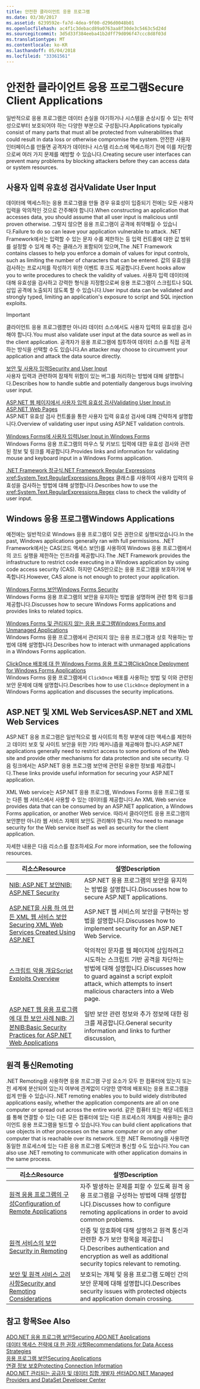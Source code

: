 ```yaml
---
title: 안전한 클라이언트 응용 프로그램
ms.date: 03/30/2017
ms.assetid: 6239592e-fa7d-4dea-9f00-d296d0048b01
ms.openlocfilehash: ac4f1c3debacd89a0763aa8f30de3c5463c5d24d
ms.sourcegitcommit: 3d5d33f384eeba41b2dff79d096f47ccc8d8f03d
ms.translationtype: MT
ms.contentlocale: ko-KR
ms.lasthandoff: 05/04/2018
ms.locfileid: "33361561"
---
```

# <a name="secure-client-applications"></a><span data-ttu-id="8edb3-102">안전한 클라이언트 응용 프로그램</span><span class="sxs-lookup"><span data-stu-id="8edb3-102">Secure Client Applications</span></span>
<span data-ttu-id="8edb3-103">일반적으로 응용 프로그램은 데이터 손실을 야기하거나 시스템을 손상시킬 수 있는 취약성으로부터 보호되어야 하는 다양한 부분으로 구성됩니다.</span><span class="sxs-lookup"><span data-stu-id="8edb3-103">Applications typically consist of many parts that must all be protected from vulnerabilities that could result in data loss or otherwise compromise the system.</span></span> <span data-ttu-id="8edb3-104">안전한 사용자 인터페이스를 만들면 공격자가 데이터나 시스템 리소스에 액세스하기 전에 이를 차단함으로써 여러 가지 문제를 예방할 수 있습니다.</span><span class="sxs-lookup"><span data-stu-id="8edb3-104">Creating secure user interfaces can prevent many problems by blocking attackers before they can access data or system resources.</span></span>  
  
## <a name="validate-user-input"></a><span data-ttu-id="8edb3-105">사용자 입력 유효성 검사</span><span class="sxs-lookup"><span data-stu-id="8edb3-105">Validate User Input</span></span>  
 <span data-ttu-id="8edb3-106">데이터에 액세스하는 응용 프로그램을 만들 경우 유효성이 입증되기 전에는 모든 사용자 입력을 악의적인 것으로 간주해야 합니다.</span><span class="sxs-lookup"><span data-stu-id="8edb3-106">When constructing an application that accesses data, you should assume that all user input is malicious until proven otherwise.</span></span> <span data-ttu-id="8edb3-107">그렇지 않으면 응용 프로그램이 공격에 취약해질 수 있습니다.</span><span class="sxs-lookup"><span data-stu-id="8edb3-107">Failure to do so can leave your application vulnerable to attack.</span></span> <span data-ttu-id="8edb3-108">.NET Framework에서는 입력할 수 있는 문자 수를 제한하는 등 입력 컨트롤에 대한 값 범위를 설정할 수 있게 해 주는 클래스가 포함되어 있으며,</span><span class="sxs-lookup"><span data-stu-id="8edb3-108">The .NET Framework contains classes to help you enforce a domain of values for input controls, such as limiting the number of characters that can be entered.</span></span> <span data-ttu-id="8edb3-109">값의 유효성을 검사하는 프로시저를 작성하기 위한 이벤트 후크도 제공합니다.</span><span class="sxs-lookup"><span data-stu-id="8edb3-109">Event hooks allow you to write procedures to check the validity of values.</span></span> <span data-ttu-id="8edb3-110">사용자 입력 데이터에 대해 유효성을 검사하고 강력한 형식을 지정함으로써 응용 프로그램이 스크립트나 SQL 삽입 공격에 노출되지 않도록 할 수 있습니다.</span><span class="sxs-lookup"><span data-stu-id="8edb3-110">User input data can be validated and strongly typed, limiting an application's exposure to script and SQL injection exploits.</span></span>  
  
> [!IMPORTANT]
>  <span data-ttu-id="8edb3-111">클라이언트 응용 프로그램뿐만 아니라 데이터 소스에서도 사용자 입력의 유효성을 검사해야 합니다.</span><span class="sxs-lookup"><span data-stu-id="8edb3-111">You must also validate user input at the data source as well as in the client application.</span></span> <span data-ttu-id="8edb3-112">공격자가 응용 프로그램에 침투하여 데이터 소스를 직접 공격하는 방식을 선택할 수도 있습니다.</span><span class="sxs-lookup"><span data-stu-id="8edb3-112">An attacker may choose to circumvent your application and attack the data source directly.</span></span>  
  
 [<span data-ttu-id="8edb3-113">보안 및 사용자 입력</span><span class="sxs-lookup"><span data-stu-id="8edb3-113">Security and User Input</span></span>](../../../../docs/standard/security/security-and-user-input.md)  
 <span data-ttu-id="8edb3-114">사용자 입력과 관련하여 잠재적 위험이 있는 버그를 처리하는 방법에 대해 설명합니다.</span><span class="sxs-lookup"><span data-stu-id="8edb3-114">Describes how to handle subtle and potentially dangerous bugs involving user input.</span></span>  
  
 [<span data-ttu-id="8edb3-115">ASP.NET 웹 페이지에서 사용자 입력 유효성 검사</span><span class="sxs-lookup"><span data-stu-id="8edb3-115">Validating User Input in ASP.NET Web Pages</span></span>](http://msdn.microsoft.com/library/4ad3dacb-89e0-4cee-89ac-40a3f2a85461)  
 <span data-ttu-id="8edb3-116">ASP.NET 유효성 검사 컨트롤을 통한 사용자 입력 유효성 검사에 대해 간략하게 설명합니다.</span><span class="sxs-lookup"><span data-stu-id="8edb3-116">Overview of validating user input using ASP.NET validation controls.</span></span>  
  
 [<span data-ttu-id="8edb3-117">Windows Forms에 사용자 입력</span><span class="sxs-lookup"><span data-stu-id="8edb3-117">User Input in Windows Forms</span></span>](../../../../docs/framework/winforms/user-input-in-windows-forms.md)  
 <span data-ttu-id="8edb3-118">Windows Forms 응용 프로그램의 마우스 및 키보드 입력에 대한 유효성 검사와 관련된 정보 및 링크를 제공합니다.</span><span class="sxs-lookup"><span data-stu-id="8edb3-118">Provides links and information for validating mouse and keyboard input in a Windows Forms application.</span></span>  
  
 [<span data-ttu-id="8edb3-119">.NET Framework 정규식</span><span class="sxs-lookup"><span data-stu-id="8edb3-119">.NET Framework Regular Expressions</span></span>](../../../../docs/standard/base-types/regular-expressions.md)  
 <span data-ttu-id="8edb3-120"><xref:System.Text.RegularExpressions.Regex> 클래스를 사용하여 사용자 입력의 유효성을 검사하는 방법에 대해 설명합니다.</span><span class="sxs-lookup"><span data-stu-id="8edb3-120">Describes how to use the <xref:System.Text.RegularExpressions.Regex> class to check the validity of user input.</span></span>  
  
## <a name="windows-applications"></a><span data-ttu-id="8edb3-121">Windows 응용 프로그램</span><span class="sxs-lookup"><span data-stu-id="8edb3-121">Windows Applications</span></span>  
 <span data-ttu-id="8edb3-122">예전에는 일반적으로 Windows 응용 프로그램이 모든 권한으로 실행되었습니다.</span><span class="sxs-lookup"><span data-stu-id="8edb3-122">In the past, Windows applications generally ran with full permissions.</span></span> <span data-ttu-id="8edb3-123">.NET Framework에서는 CAS(코드 액세스 보안)를 사용하여 Windows 응용 프로그램에서의 코드 실행을 제한하는 인프라를 제공합니다.</span><span class="sxs-lookup"><span data-stu-id="8edb3-123">The .NET Framework provides the infrastructure to restrict code executing in a Windows application by using code access security (CAS).</span></span> <span data-ttu-id="8edb3-124">하지만 CAS만으로는 응용 프로그램을 보호하기에 부족합니다.</span><span class="sxs-lookup"><span data-stu-id="8edb3-124">However, CAS alone is not enough to protect your application.</span></span>  
  
 [<span data-ttu-id="8edb3-125">Windows Forms 보안</span><span class="sxs-lookup"><span data-stu-id="8edb3-125">Windows Forms Security</span></span>](../../../../docs/framework/winforms/windows-forms-security.md)  
 <span data-ttu-id="8edb3-126">Windows Forms 응용 프로그램의 보안을 유지하는 방법을 설명하며 관련 항목 링크를 제공합니다.</span><span class="sxs-lookup"><span data-stu-id="8edb3-126">Discusses how to secure Windows Forms applications and provides links to related topics.</span></span>  
  
 [<span data-ttu-id="8edb3-127">Windows Forms 및 관리되지 않는 응용 프로그램</span><span class="sxs-lookup"><span data-stu-id="8edb3-127">Windows Forms and Unmanaged Applications</span></span>](../../../../docs/framework/winforms/advanced/windows-forms-and-unmanaged-applications.md)  
 <span data-ttu-id="8edb3-128">Windows Forms 응용 프로그램에서 관리되지 않는 응용 프로그램과 상호 작용하는 방법에 대해 설명합니다.</span><span class="sxs-lookup"><span data-stu-id="8edb3-128">Describes how to interact with unmanaged applications in a Windows Forms application.</span></span>  
  
 [<span data-ttu-id="8edb3-129">ClickOnce 배포에 대 한 Windows Forms 응용 프로그램</span><span class="sxs-lookup"><span data-stu-id="8edb3-129">ClickOnce Deployment for Windows Forms Applications</span></span>](http://msdn.microsoft.com/library/34d8c770-48f2-460c-8d67-4ea5684511df)  
 <span data-ttu-id="8edb3-130">Windows Forms 응용 프로그램에서 `ClickOnce` 배포를 사용하는 방법 및 이와 관련된 보안 문제에 대해 설명합니다.</span><span class="sxs-lookup"><span data-stu-id="8edb3-130">Describes how to use `ClickOnce` deployment in a Windows Forms application and discusses the security implications.</span></span>  
  
## <a name="aspnet-and-xml-web-services"></a><span data-ttu-id="8edb3-131">ASP.NET 및 XML Web Services</span><span class="sxs-lookup"><span data-stu-id="8edb3-131">ASP.NET and XML Web Services</span></span>  
 <span data-ttu-id="8edb3-132">ASP.NET 응용 프로그램은 일반적으로 웹 사이트의 특정 부분에 대한 액세스를 제한하고 데이터 보호 및 사이트 보안을 위한 기타 메커니즘을 제공해야 합니다.</span><span class="sxs-lookup"><span data-stu-id="8edb3-132">ASP.NET applications generally need to restrict access to some portions of the Web site and provide other mechanisms for data protection and site security.</span></span> <span data-ttu-id="8edb3-133">다음 링크에서는 ASP.NET 응용 프로그램 보안에 관련된 유용한 정보를 제공합니다.</span><span class="sxs-lookup"><span data-stu-id="8edb3-133">These links provide useful information for securing your ASP.NET application.</span></span>  
  
 <span data-ttu-id="8edb3-134">XML Web service는 ASP.NET 응용 프로그램, Windows Forms 응용 프로그램 또는 다른 웹 서비스에서 사용할 수 있는 데이터를 제공합니다.</span><span class="sxs-lookup"><span data-stu-id="8edb3-134">An XML Web service provides data that can be consumed by an ASP.NET application, a Windows Forms application, or another Web service.</span></span> <span data-ttu-id="8edb3-135">따라서 클라이언트 응용 프로그램의 보안뿐만 아니라 웹 서비스 자체의 보안도 관리해야 합니다.</span><span class="sxs-lookup"><span data-stu-id="8edb3-135">You need to manage security for the Web service itself as well as security for the client application.</span></span>  
  
 <span data-ttu-id="8edb3-136">자세한 내용은 다음 리소스를 참조하세요.</span><span class="sxs-lookup"><span data-stu-id="8edb3-136">For more information, see the following resources.</span></span>  
  
|<span data-ttu-id="8edb3-137">리소스</span><span class="sxs-lookup"><span data-stu-id="8edb3-137">Resource</span></span>|<span data-ttu-id="8edb3-138">설명</span><span class="sxs-lookup"><span data-stu-id="8edb3-138">Description</span></span>|  
|--------------|-----------------|  
|[<span data-ttu-id="8edb3-139">NIB: ASP.NET 보안</span><span class="sxs-lookup"><span data-stu-id="8edb3-139">NIB: ASP.NET Security</span></span>](http://msdn.microsoft.com/library/04b37532-18d9-40b4-8e5f-ee09a70b311d)|<span data-ttu-id="8edb3-140">ASP.NET 응용 프로그램의 보안을 유지하는 방법을 설명합니다.</span><span class="sxs-lookup"><span data-stu-id="8edb3-140">Discusses how to secure ASP.NET applications.</span></span>|  
|[<span data-ttu-id="8edb3-141">ASP.NET을 사용 하 여 만든 XML 웹 서비스 보안</span><span class="sxs-lookup"><span data-stu-id="8edb3-141">Securing XML Web Services Created Using ASP.NET</span></span>](http://msdn.microsoft.com/library/354b2ab1-2782-4542-b32a-dc560178b90c)|<span data-ttu-id="8edb3-142">ASP.NET 웹 서비스의 보안을 구현하는 방법을 설명합니다.</span><span class="sxs-lookup"><span data-stu-id="8edb3-142">Discusses how to implement security for an ASP.NET Web Service.</span></span>|  
|[<span data-ttu-id="8edb3-143">스크립트 악용 개요</span><span class="sxs-lookup"><span data-stu-id="8edb3-143">Script Exploits Overview</span></span>](http://msdn.microsoft.com/library/772c7312-211a-4eb3-8d6e-eec0aa1dcc07)|<span data-ttu-id="8edb3-144">악의적인 문자를 웹 페이지에 삽입하려고 시도하는 스크립트 기반 공격을 차단하는 방법에 대해 설명합니다.</span><span class="sxs-lookup"><span data-stu-id="8edb3-144">Discusses how to guard against a script exploit attack, which attempts to insert malicious characters into a Web page.</span></span>|  
|[<span data-ttu-id="8edb3-145">ASP.NET 웹 응용 프로그램에 대 한 보안 사례 NIB: 기본</span><span class="sxs-lookup"><span data-stu-id="8edb3-145">NIB:Basic Security Practices for ASP.NET Web Applications</span></span>](http://msdn.microsoft.com/library/94a52ab8-731d-417e-b997-721baf43df38)|<span data-ttu-id="8edb3-146">일반 보안 관련 정보와 추가 정보에 대한 링크를 제공합니다.</span><span class="sxs-lookup"><span data-stu-id="8edb3-146">General security information and links to further discussion,</span></span>|  
  
## <a name="remoting"></a><span data-ttu-id="8edb3-147">원격 통신</span><span class="sxs-lookup"><span data-stu-id="8edb3-147">Remoting</span></span>  
 <span data-ttu-id="8edb3-148">.NET Remoting을 사용하면 응용 프로그램 구성 요소가 모두 한 컴퓨터에 있는지 또는 전 세계에 분산되어 있는지 여부에 관계없이 다양한 영역에 배포되는 응용 프로그램을 쉽게 만들 수 있습니다.</span><span class="sxs-lookup"><span data-stu-id="8edb3-148">.NET remoting enables you to build widely distributed applications easily, whether the application components are all on one computer or spread out across the entire world.</span></span> <span data-ttu-id="8edb3-149">같은 컴퓨터 또는 해당 네트워크를 통해 연결할 수 있는 다른 모든 컴퓨터에 있는 다른 프로세스의 개체를 사용하는 클라이언트 응용 프로그램을 빌드할 수 있습니다.</span><span class="sxs-lookup"><span data-stu-id="8edb3-149">You can build client applications that use objects in other processes on the same computer or on any other computer that is reachable over its network.</span></span> <span data-ttu-id="8edb3-150">또한 .NET Remoting을 사용하면 동일한 프로세스에 있는 다른 응용 프로그램 도메인과 통신할 수도 있습니다.</span><span class="sxs-lookup"><span data-stu-id="8edb3-150">You can also use .NET remoting to communicate with other application domains in the same process.</span></span>  
  
|<span data-ttu-id="8edb3-151">리소스</span><span class="sxs-lookup"><span data-stu-id="8edb3-151">Resource</span></span>|<span data-ttu-id="8edb3-152">설명</span><span class="sxs-lookup"><span data-stu-id="8edb3-152">Description</span></span>|  
|--------------|-----------------|  
|[<span data-ttu-id="8edb3-153">원격 응용 프로그램의 구성</span><span class="sxs-lookup"><span data-stu-id="8edb3-153">Configuration of Remote Applications</span></span>](http://msdn.microsoft.com/library/92c0c097-d984-4315-835b-7490ecdf1097)|<span data-ttu-id="8edb3-154">자주 발생하는 문제를 피할 수 있도록 원격 응용 프로그램을 구성하는 방법에 대해 설명합니다.</span><span class="sxs-lookup"><span data-stu-id="8edb3-154">Discusses how to configure remoting applications in order to avoid common problems.</span></span>|  
|[<span data-ttu-id="8edb3-155">원격 서비스의 보안</span><span class="sxs-lookup"><span data-stu-id="8edb3-155">Security in Remoting</span></span>](http://msdn.microsoft.com/library/9574262c-d4b1-41c5-8600-24ff147c0add)|<span data-ttu-id="8edb3-156">인증 및 암호화에 대해 설명하고 원격 통신과 관련한 추가 보안 항목을 제공합니다.</span><span class="sxs-lookup"><span data-stu-id="8edb3-156">Describes authentication and encryption as well as additional security topics relevant to remoting.</span></span>|  
|[<span data-ttu-id="8edb3-157">보안 및 원격 서비스 고려 사항</span><span class="sxs-lookup"><span data-stu-id="8edb3-157">Security and Remoting Considerations</span></span>](../../../../docs/framework/misc/security-and-remoting-considerations.md)|<span data-ttu-id="8edb3-158">보호되는 개체 및 응용 프로그램 도메인 간의 보안 문제에 대해 설명합니다.</span><span class="sxs-lookup"><span data-stu-id="8edb3-158">Describes security issues with protected objects and application domain crossing.</span></span>|  
  
## <a name="see-also"></a><span data-ttu-id="8edb3-159">참고 항목</span><span class="sxs-lookup"><span data-stu-id="8edb3-159">See Also</span></span>  
 [<span data-ttu-id="8edb3-160">ADO.NET 응용 프로그램 보안</span><span class="sxs-lookup"><span data-stu-id="8edb3-160">Securing ADO.NET Applications</span></span>](../../../../docs/framework/data/adonet/securing-ado-net-applications.md)  
 [<span data-ttu-id="8edb3-161">데이터 액세스 전략에 대 한 권장 사항</span><span class="sxs-lookup"><span data-stu-id="8edb3-161">Recommendations for Data Access Strategies</span></span>](http://msdn.microsoft.com/library/72411f32-d12a-4de8-b961-e54fca7faaf5)  
 [<span data-ttu-id="8edb3-162">응용 프로그램 보안</span><span class="sxs-lookup"><span data-stu-id="8edb3-162">Securing Applications</span></span>](/visualstudio/ide/securing-applications)  
 [<span data-ttu-id="8edb3-163">연결 정보 보호</span><span class="sxs-lookup"><span data-stu-id="8edb3-163">Protecting Connection Information</span></span>](../../../../docs/framework/data/adonet/protecting-connection-information.md)  
 [<span data-ttu-id="8edb3-164">ADO.NET 관리되는 공급자 및 데이터 집합 개발자 센터</span><span class="sxs-lookup"><span data-stu-id="8edb3-164">ADO.NET Managed Providers and DataSet Developer Center</span></span>](http://go.microsoft.com/fwlink/?LinkId=217917)
